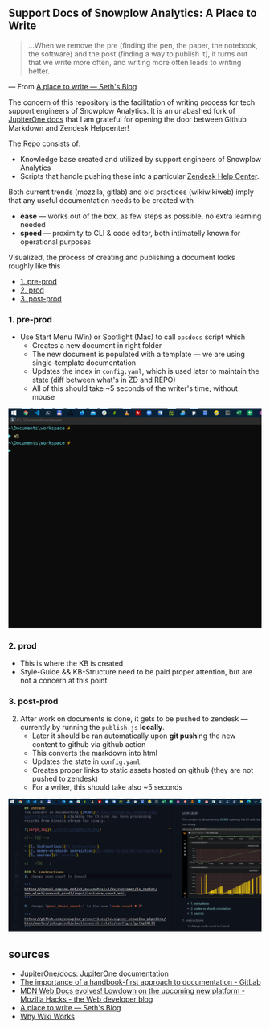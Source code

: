 ## Support Docs of Snowplow Analytics: A Place to Write 
> ...When we remove the pre (finding the pen, the paper, the notebook, the software) and the post (finding a way to publish it), it turns out that we write more often, and writing more often leads to writing better.

— From [A place to write — Seth's Blog](https://seths.blog/2020/12/a-place-to-write/)

The concern of this repository is the facilitation of writing process for tech support engineers of Snowplow Analytics. It is an unabashed fork of [JupiterOne docs](https://github.com/JupiterOne/docs) that I am grateful for opening the door between Github Markdown and Zendesk Helpcenter! 

The Repo consists of:
* Knowledge base created and utilized by support engineers of Snowplow Analytics 
* Scripts that handle pushing these into a particular [Zendesk Help Center](https://support.snowplowanalytics.com/hc/en-us).

Both current trends (mozzila, gitlab) and old practices (wikiwikiweb) imply that any useful documentation needs to be created with 
* **ease** — works out of the box, as few steps as possible, no extra learning needed
* **speed** — proximity to CLI & code editor, both intimatelly known for operational purposes

Visualized, the process of creating and publishing a document looks roughly like this

<!-- TOC -->

- [1. pre-prod](#1-pre-prod)
- [2. prod](#2-prod)
- [3. post-prod](#3-post-prod)

<!-- /TOC -->

### 1. pre-prod
* Use Start Menu (Win) or Spotlight (Mac) to call `opsdocs` script which 
    * Creates a new document in right folder
    * The new document is populated with a template — we are using single-template documentation
    * Updates the index in `config.yaml`, which is used later to maintain the state (diff between what's in ZD and REPO)
    * All of this should take ~5 seconds of the writer's time, without mouse

![create_a_document](./assets/readme01.gif)

### 2. prod
* This is where the KB is created 
* Style-Guide && KB-Structure need to be paid proper attention, but are not a concern at this point

### 3. post-prod
2. After work on documents is done, it gets to be pushed to zendesk — currently by running the `publish.js` **locally**. 
    * Later it should be ran automatically upon **git push**ing the new content to github via github action
    * This converts the markdown into html
    * Updates the state in `config.yaml`
    * Creates proper links to static assets hosted on github (they are not pushed to zendesk)
    * For a writer, this should take also ~5 seconds

![publish_a_document](./assets/readme02.gif)

## sources
* [JupiterOne/docs: JupiterOne documentation](https://github.com/JupiterOne/docs) 
* [The importance of a handbook-first approach to documentation - GitLab](https://about.gitlab.com/company/culture/all-remote/handbook-first-documentation/)
* [MDN Web Docs evolves! Lowdown on the upcoming new platform - Mozilla Hacks - the Web developer blog](https://hacks.mozilla.org/2020/10/mdn-web-docs-evolves-lowdown-on-the-upcoming-new-platform/)
* [A place to write — Seth's Blog](https://seths.blog/2020/12/a-place-to-write/)
* [Why Wiki Works](https://wiki.c2.com/?WhyWikiWorks)